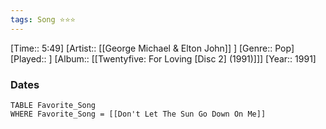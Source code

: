 ```yaml
---
tags: Song ⭐⭐⭐ 
---
```

[Time:: 5:49]
[Artist:: [[George Michael & Elton John]] ]
[Genre:: Pop]
[Played:: ]
[Album:: [[Twentyfive: For Loving [Disc 2] (1991)]]]
[Year:: 1991]
### Dates
````dataview
TABLE Favorite_Song
WHERE Favorite_Song = [[Don't Let The Sun Go Down On Me]]
````